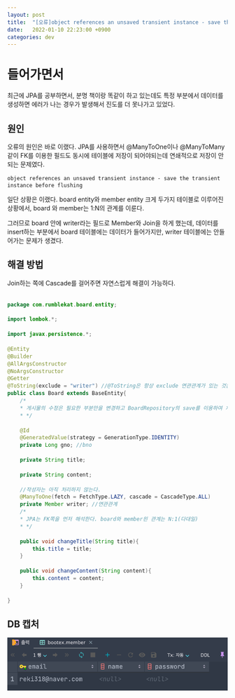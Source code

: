 ```yaml
---
layout: post
title:  "[오류]object references an unsaved transient instance - save the transient instance before flushing"
date:   2022-01-10 22:23:00 +0900
categories: dev
---
```


# 들어가면서 
최근에 JPA를 공부하면서, 분명 책이랑 똑같이 하고 있는데도 특정 부분에서 데이터를 생성하면 에러가 나는 경우가 발생해서 진도를 더 못나가고 있었다. 

## 원인
오류의 원인은 바로 이랬다. JPA를 사용하면서 @ManyToOne이나 @ManyToMany 같이 FK를 이용한 필드도 동시에 테이블에 저장이 되어야되는데 연쇄적으로 저장이 안되는 문제였다. 
~~~
object references an unsaved transient instance - save the transient instance before flushing
~~~

일단 상황은 이랬다. board entity와 member entity 크게 두가지 테이블로 이루어진 상황에서, board 와 member는 1:N의 관계를 이룬다. 

그러므로 board 안에 writer라는 필드로 Member와 Join을 하게 했는데, 데이터를 insert하는 부분에서 board 테이블에는 데이터가 들어가지만, writer 테이블에는 안들어가는 문제가 생겼다.


## 해결 방법
Join하는 쪽에 Cascade를 걸어주면 자연스럽게 해결이 가능하다. 

~~~ java

package com.rumblekat.board.entity;

import lombok.*;

import javax.persistence.*;

@Entity
@Builder
@AllArgsConstructor
@NoArgsConstructor
@Getter
@ToString(exclude = "writer") //@ToString은 항상 exclude 연관관계가 있는 것은 무조건 exclude작업을 진행한다.
public class Board extends BaseEntity{
    /*
    * 게시물의 수정은 필요한 부분만을 변경하고 BoardRepository의 save를 이용하여 처리
    * */

    @Id
    @GeneratedValue(strategy = GenerationType.IDENTITY)
    private Long gno; //bno

    private String title;

    private String content;

    //작성자는 아직 처리하지 않는다.
    @ManyToOne(fetch = FetchType.LAZY, cascade = CascadeType.ALL)
    private Member writer; //연관관계
    /*
    * JPA는 FK쪽을 먼저 해석한다. board와 member읜 관계는 N:1(다대일)
    * */

    public void changeTitle(String title){
        this.title = title;
    }

    public void changeContent(String content){
        this.content = content;
    }

}

~~~

## DB 캡처

![수행 결과](/assets/img/03.png)